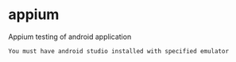 # appium
Appium testing of android application

````
You must have android studio installed with specified emulator
````
